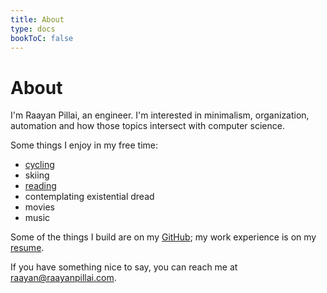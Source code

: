 ```yaml
---
title: About
type: docs
bookToC: false
---
```


# About

I'm Raayan Pillai, an engineer. I'm interested in minimalism, organization, automation and how those topics intersect with computer science.

Some things I enjoy in my free time:
- [cycling](https://www.strava.com/athletes/48514871)
- skiing
- [reading](https://www.goodreads.com/user/show/20790159-raayan-pillai)
- contemplating existential dread
- movies
- music

Some of the things I build are on my [GitHub](https://github.com/raayan); my work experience is on my [resume](/resume/resume.pdf). 

If you have something nice to say, you can reach me at [raayan@raayanpillai.com](mailto:raayan@raayanpillai.com).

